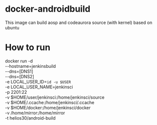 # docker-androidbuild
This image can build aosp and codeaurora source (with kernel) based on ubuntu

# How to run
docker run -d \
  --hostname=jenkinsbuild \
  --dns=[DNS1] \
  --dns=[DNS2] \
  -e LOCAL_USER_ID=`id -u $USER` \
  -e LOCAL_USER_NAME=jenkinsci \
  -p 2201:22 \
  -v $HOME/user/jenkinsci:/home/jenkinsci/source \
  -v $HOME/.ccache:/home/jenkinsci/.ccache \
  -v $HOME/docker:/home/jenkinsci/docker \
  -v /home/mirror:/home/mirror \
  -t helios30/android-build

